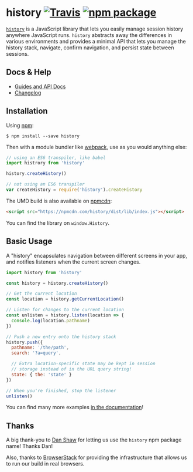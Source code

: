# history [![Travis][build-badge]][build] [![npm package][npm-badge]][npm]

[build-badge]: https://img.shields.io/travis/ReactTraining/history/master.svg?style=flat-square
[build]: https://travis-ci.org/ReactTraining/history

[npm-badge]: https://img.shields.io/npm/v/history.svg?style=flat-square
[npm]: https://www.npmjs.org/package/history

[`history`](https://www.npmjs.com/package/history) is a JavaScript library that lets you easily manage session history anywhere JavaScript runs. `history` abstracts away the differences in various environments and provides a minimal API that lets you manage the history stack, navigate, confirm navigation, and persist state between sessions.

## Docs & Help

- [Guides and API Docs](/docs#readme)
- [Changelog](/CHANGES.md)

## Installation

Using [npm](https://www.npmjs.com/):

    $ npm install --save history

Then with a module bundler like [webpack](https://webpack.github.io/), use as you would anything else:

```js
// using an ES6 transpiler, like babel
import histrory from 'history'

history.createHistory()

// not using an ES6 transpiler
var createHistory = require('history').createHistory
```

The UMD build is also available on [npmcdn](https://npmcdn.com):

```html
<script src="https://npmcdn.com/history/dist/lib/index.js"></script>
```

You can find the library on `window.History`.

## Basic Usage

A "history" encapsulates navigation between different screens in your app, and notifies listeners when the current screen changes.

```js
import history from 'history'

const history = history.createHistory()

// Get the current location
const location = history.getCurrentLocation()

// Listen for changes to the current location
const unlisten = history.listen(location => {
  console.log(location.pathname)
})

// Push a new entry onto the history stack
history.push({
  pathname: '/the/path',
  search: '?a=query',

  // Extra location-specific state may be kept in session
  // storage instead of in the URL query string!
  state: { the: 'state' }
})

// When you're finished, stop the listener
unlisten()
```

You can find many more examples [in the documentation](https://github.com/ReactTraining/history/tree/master/docs)!

## Thanks

A big thank-you to [Dan Shaw](https://www.npmjs.com/~dshaw) for letting us use the `history` npm package name! Thanks Dan!

Also, thanks to [BrowserStack](https://www.browserstack.com/) for providing the infrastructure that allows us to run our build in real browsers.
